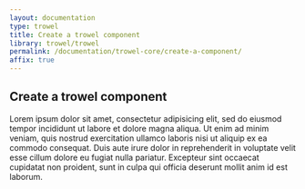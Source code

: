 ```yaml
---
layout: documentation
type: trowel
title: Create a trowel component
library: trowel/trowel
permalink: /documentation/trowel-core/create-a-component/
affix: true
---
```


##  Create a trowel component

Lorem ipsum dolor sit amet, consectetur adipisicing elit, sed do eiusmod tempor incididunt ut labore et dolore magna aliqua. Ut enim ad minim veniam, quis nostrud exercitation ullamco laboris nisi ut aliquip ex ea commodo consequat. Duis aute irure dolor in reprehenderit in voluptate velit esse cillum dolore eu fugiat nulla pariatur. Excepteur sint occaecat cupidatat non proident, sunt in culpa qui officia deserunt mollit anim id est laborum.